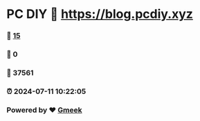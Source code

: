 # PC DIY :link: https://blog.pcdiy.xyz 
### :page_facing_up: [15](https://blog.pcdiy.xyz/tag.html) 
### :speech_balloon: 0 
### :hibiscus: 37561 
### :alarm_clock: 2024-07-11 10:22:05 
### Powered by :heart: [Gmeek](https://github.com/Meekdai/Gmeek)
